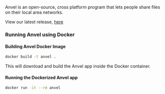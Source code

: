 Anvel is an open-source, cross platform program that lets people share files on their local area networks. 

View our latest release, [here](https://github.com/imrany/anvel/releases/tag/v0.4.3)

### Running Anvel using Docker
#### Building Anvel Docker Image
```bash
docker build -t anvel .
```
This will download and build the Anvel app inside the Docker container.

#### Running the Dockerized Anvel app
```bash
docker run -it --rm anvel
```

